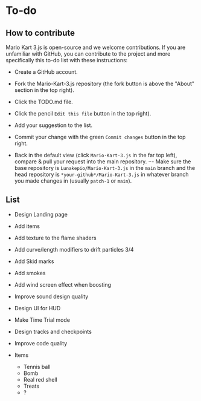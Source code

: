 # To-do

## How to contribute

Mario Kart 3.js is open-source and we welcome contributions. If you are unfamiliar with GitHub, you can contribute to the project and more specifically this to-do list with these instructions:

- Create a GitHub account.

- Fork the Mario-Kart-3.js repository (the fork button is above the "About" section in the top right).

- Click the TODO.md file.

- Click the pencil `Edit this file` button in the top right).

- Add your suggestion to the list.

- Commit your change with the green `Commit changes` button in the top right.

- Back in the default view (click `Mario-Kart-3.js` in the far top left), compare & pull your request into the main repository.
⋅⋅- Make sure the base repository is `Lunakepio/Mario-Kart-3.js` in the `main` branch and the head repository is `*your-github*/Mario-Kart-3.js` in whatever branch you made changes in (usually `patch-1` or `main`).

## List

- Design Landing page

- Add items

- Add texture to the flame shaders

- Add curve/length modifiers to drift particles 3/4

- Add Skid marks 

- Add smokes

- Add wind screen effect when boosting

- Improve sound design quality

- Design UI for HUD

- Make Time Trial mode

- Design tracks and checkpoints

- Improve code quality

- Items
  - Tennis ball
  - Bomb
  - Real red shell
  - Treats
  - ?
